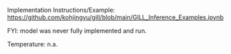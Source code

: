 Implementation Instructions/Example:
https://github.com/kohjingyu/gill/blob/main/GILL_Inference_Examples.ipynb

FYI: 
model was never fully implemented and run.

Temperature: 
n.a.